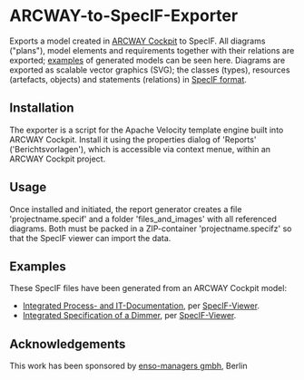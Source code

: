 # ARCWAY-to-SpecIF-Exporter
Exports a model created in [ARCWAY Cockpit](http://www.arcway.com/) to SpecIF. All diagrams ("plans"), model elements and requirements together with their relations are exported; [examples](http://specif.de/#beispiele) of generated models can be seen here. Diagrams are exported as scalable vector graphics (SVG); the classes (types), resources (artefacts, objects) and statements (relations) in [SpecIF format](https://github.com/GfSE/SpecIF).

## Installation
The exporter is a script for the Apache Velocity template engine built into ARCWAY Cockpit. Install it using the properties dialog of 'Reports' ('Berichtsvorlagen'), which is accessible via context menue, within an ARCWAY Cockpit project.

## Usage
Once installed and initiated, the report generator creates a file 'projectname.specif' and a folder 'files_and_images' with all referenced diagrams. Both must be packed in a ZIP-container 'projectname.specifz' so that the SpecIF viewer can import the data. 

## Examples
These SpecIF files have been generated from an ARCWAY Cockpit model:
- [Integrated Process- and IT-Documentation](https://specif.de/examples/IT-Documentation.specifz), per [SpecIF-Viewer](https://specif.de/apps/view.html#import=%22../examples/IT-Documentation.specifz%22).
- [Integrated Specification of a Dimmer](https://specif.de/examples/Dimmer.specifz), per [SpecIF-Viewer](https://specif.de/apps/view.html#import=%22../examples/Dimmer.specifz%22).

## Acknowledgements
This work has been sponsored by [enso-managers gmbh](http://enso-managers.de), Berlin
